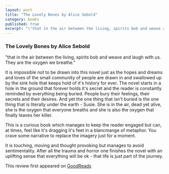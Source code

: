 ```yaml
---
layout: post
title: "The Lovely Bones by Alice Sebold"
category: books
published: true
excerpt: "\"that in the air between the living, spirits bob and weave and laugh with us. They are the oxygen we breathe.\""
---
```

### The Lovely Bones by Alice Sebold

"that in the air between the living, spirits bob and weave and laugh with us. They are the oxygen we breathe."

It is impossible not to be drawn into this novel just as the hopes and dreams and loves of the small community of people are drawn in and swallowed up by the sink hole that keeps hold of it's history for ever. The novel starts in a hole in the ground that forever holds it's secret and the reader is constantly reminded by everything being buried. People bury their feelings, their secrets and their desires. And yet the one thing that isn't buried is the one thing that is literally under the earth - Susie. She is in the air, dead yet alive, she is the oxygen that everyone breaths and she is also the oxygen that finally leaves her killer.

This is a curious book which manages to keep the reader engaged but can, at times, feel like it's dragging it's feet in a blancmange of metaphor. You crave some narrative to replace the imagery just for a moment.

It is touching, moving and thought provoking but manages to avoid sentimentality. After all the trauma and horror one finishes the novel with an uplifting sense that everything will be ok - that life is just part of the journey.

This review first appeared on [GoodReads]

[GoodReads]: https://www.goodreads.com/review/show/928799545